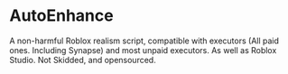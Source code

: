 # AutoEnhance
A non-harmful Roblox realism script, compatible with executors (All paid ones. Including Synapse) and most unpaid executors. As well as Roblox Studio. Not Skidded, and opensourced.
